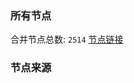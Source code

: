 ### 所有节点
合并节点总数: `2514`
[节点链接](https://raw.githubusercontent.com/rzhy1/11/master/sub/sub_merge_base64.txt)

### 节点来源